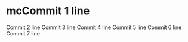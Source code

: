 # mcCommit 1 line
Commit 2 line
Commit 3 line
Commit 4 line
Commit 5 line
Commit 6 line
Commit 7 line

